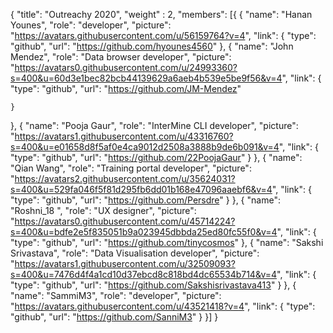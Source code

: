 {
  "title": "Outreachy 2020",
  "weight" : 2,
  "members": [{
  {
    "name": "Hanan Younes",
    "role": "developer",
    "picture": "https://avatars.githubusercontent.com/u/56159764?v=4",
    "link": {
      "type": "github",
      "url": "https://github.com/hyounes4560"
    },
  {
    "name": "John Mendez",
    "role": "Data browser developer",
    "picture": "https://avatars0.githubusercontent.com/u/24993360?s=400&u=60d3e1bec82bcb44139629a6aeb4b539e5be9f56&v=4",
    "link": {
      "type": "github",
      "url": "https://github.com/JM-Mendez"

    }
  },
    {
    "name": "Pooja Gaur",
    "role": "InterMine CLI developer",
    "picture": "https://avatars1.githubusercontent.com/u/43316760?s=400&u=e01658d8f5af0e4ca9012d2508a3888b9de6b091&v=4",
    "link": {
      "type": "github",
      "url": "https://github.com/22PoojaGaur"
    }
  },
  {
    "name": "Qian Wang",
    "role": "Training portal developer",
    "picture": "https://avatars2.githubusercontent.com/u/35624031?s=400&u=529fa046f5f81d295fb6dd01b168e47096aaebf6&v=4",
    "link": {
      "type": "github",
      "url": "https://github.com/Persdre"
    }
  },
    {
    "name": "Roshni_18 ",
    "role": "UX designer",
    "picture": "https://avatars0.githubusercontent.com/u/45714224?s=400&u=bdfe2e5f835051b9a023945dbbda25ed80fc55f0&v=4",
    "link": {
      "type": "github",
      "url": "https://github.com/tinycosmos"
    },
  {
    "name": "Sakshi Srivastava",
    "role": "Data Visualisation developer",
    "picture": "https://avatars1.githubusercontent.com/u/32509093?s=400&u=7476d4f4a1cd10d37ebcd8c818bd4dc65534b714&v=4",
    "link": {
      "type": "github",
      "url": "https://github.com/Sakshisrivastava413"
    }
  },
    {
    "name": "SammiM3",
    "role": "developer",
    "picture": "https://avatars.githubusercontent.com/u/43521418?v=4",
    "link": {
      "type": "github",
      "url": "https://github.com/SanniM3"
    }
  }]
}


